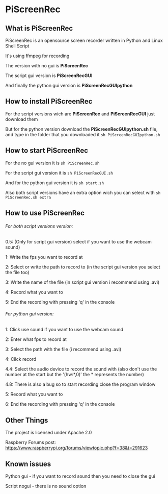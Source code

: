 # PiScreenRec
## What is PiScreenRec
PiScreenRec is an opensource screen recorder written in Python and Linux Shell Script

It's using ffmpeg for recording

The version with no gui is **PiScreenRec**

The script gui version is **PiScreenRecGUI**

And finally the python gui version is **PiScreenRecGUIpython**


## How to install PiScreenRec
For the script versions wich are **PiScreenRec** and **PiScreenRecGUI** just download them

But for the python version download the **PiScreenRecGUIpython.sh** file, and type in the folder that you downloaded it `sh PiScreenRecGUIpython.sh`


## How to start PiScreenRec
For the no gui version it is `sh PiScreenRec.sh`

For the script gui version it is `sh PiScreenRecGUI.sh`

And for the python gui version it is `sh start.sh`

Also both script versions have an extra option wich you can select with `sh PiScreenRec.sh extra`


## How to use PiScreenRec
###### For both script versions version:

0.5: (Only for script gui version) select if you want to use the webcam sound)

1: Write the fps you want to record at

2: Select or write the path to record to (in the script gui version you select the file too)

3: Write the name of the file (in script gui version i recommend using .avi)

4: Record what you want to

5: End the recording with pressing 'q' in the console

###### For python gui version:

1: Click use sound if you want to use the webcam sound

2: Enter what fps to record at

3: Select the path with the file (i recommend using .avi)

4: Cilck record

4.4: Select the audio device to record the sound with (also don't use the number at the start but the '(hw:*,0)' the * represents the number)

4.8: There is also a bug so to start recording close the program window

5: Record what you want to

6: End the recording with pressing 'q' in the console

## Other Things

The project is licensed under Apache 2.0

Raspberry Forums post: https://www.raspberrypi.org/forums/viewtopic.php?f=38&t=291623

## Known issues

Python gui - if you want to record sound then you need to close the gui

Script nogui - there is no sound option
